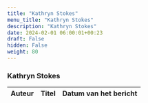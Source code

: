 ```yaml
---
title: "Kathryn Stokes"
menu_title: "Kathryn Stokes"
description: "Kathryn Stokes"
date: 2024-02-01 06:00:01+00:23
draft: False
hidden: False
weight: 80
---
```

### Kathryn Stokes

**Auteur** | **Titel** | **Datum van het bericht**
---|---|---
